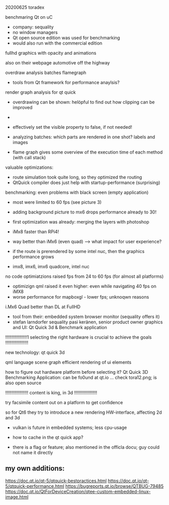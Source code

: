 20200625 toradex

benchmaring Qt on uC

- company: sequality
- no window managers
- Qt open source edition was used for benchmarking
- would also run with the commercial edition

fullhd graphics with opacity and animations

also on their webpage
automotive off the highway

overdraw analysis
batches
flamegraph
- tools from Qt framework for performance anaylsis?

render graph analysis for qt quick
- overdrawing can be shown: helöpful to find out how clipping can be improved
- 

- effectively set the visible property to false, if not needed!
- analyzing batches: which parts are rendered in one shot? labels and images
- flame graph gives some overview of the execution time of each method (with call stack)

valuable optimizations:
- route simulation took quite long, so they optimized the routing
- QtQuick compiler does just help with startup-performance (surprising)


benchmarking:
even problems with black screen (empty application)
- most were limited to 60 fps (see picture 3)
- adding background picture to mx6 drops performance already to 30!
- first optimization was already: merging the layers with photoshop
- iMx8 faster than RPi4!
- way better than iMx6 (even quad)
--> what impact for user experience?

- if the route is prerendered by some intel nuc, then the graphics performance grows
- imx8, imx6, imx6 quadcore, intel nuc

no code optimiatzions raised fps from 24 to 60 fps (for almost all platforms)
- optimizign qml raised it even higher: even while navigating 40 fps on iMX8
- worse performance for mapboxgl - lower fps; unknoqwn reasons

i.Mx6 Quad better than DL at FullHD

- tool from their: embedded system browser monitor (sequality offers it)
- stefan larndorfer sequality
pasi keränen, senior product owner graphics and UI:
Qt Quick 3d & Benchmark application

!!!!!!!!!!!!!!!!!1
selecting the right hardware is crucial to achieve the goals
!!!!!!!!!!!!!!!!!!

new technology: qt quick 3d

qml language scene graph
efficient rendering of ui elements 

how to figure out hardware platform before selecting it?
Qt Quick 3D Benchmarking Application: can be fo0und at qt.io ... check tora12.png; is also open source

!!!!!!!!!!!!!!!!!!
content is king, in 3d
!!!!!!!!!!!!!!!!!!

try facsimile content out on a platform to get confidence

so for Qt6 they try to introduce a new rendering HW-interface, affecting 2d and 3d
- vulkan is future in embedded systems; less cpu-usage

- how to cache in the qt quick app?
- there is a flag or feature; also mentioned in the officla docu; guy could not name it directly


my own additions:
------------------
https://doc.qt.io/qt-5/qtquick-bestpractices.html
https://doc.qt.io/qt-5/qtquick-performance.html
https://bugreports.qt.io/browse/QTBUG-79485
https://doc.qt.io/QtForDeviceCreation/qtee-custom-embedded-linux-image.html
